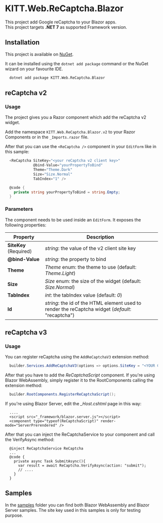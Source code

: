 # KITT.Web.ReCaptcha.Blazor

This project add Google reCaptcha to your Blazor apps.<br/>
This project targets **.NET 7** as supported Framework version.

## Installation

This project is available on [NuGet](https://www.nuget.org/packages/KITT.Web.ReCaptcha.Blazor).

It can be installed using the ```dotnet add package``` command or the NuGet wizard on your favourite IDE.

```bash
  dotnet add package KITT.Web.ReCaptcha.Blazor
```

## reCaptcha v2
### Usage

The project gives you a Razor component which add the reCaptcha v2 widget.

Add the namespace ```KITT.Web.ReCaptcha.Blazor.v2``` to your Razor Components or in the ```_Imports.razor``` file.

After that you can use the ```<ReCaptcha />``` component in your ```EditForm``` like in this sample:

```csharp
  <ReCaptcha SiteKey="<your reCaptcha v2 client key>"
             @bind-Value="yourPropertyToBind"
             Theme="Theme.Dark"
             Size="Size.Normal"
             TabIndex="1" />

  @code {
    private string yourPropertyToBind = string.Empty;
  }
```

### Parameters

The component needs to be used inside an ```EditForm```. It exposes the following properties:

|Property|Description|
|---|---|
|**SiteKey** (Required)|*string*: the value of the v2 client site key|
|**@bind-Value**|*string*: the property to bind|
|**Theme**|*Theme* enum: the theme to use (default: *Theme.Light*)|
|**Size**|*Size* enum: the size of the widget (default: *Size.Normal*)|
|**TabIndex**|*int*: the tabIndex value (default: *0*)|
|**Id**|*string*: the id of the HTML element used to render the reCaptcha widget (*default*: "recaptcha")|

## reCaptcha v3
### Usage

You can register reCaptcha using the ```AddReCaptchaV3``` extension method:
```csharp
  builder.Services.AddReCaptchaV3(options => options.SiteKey = "<YOUR CLIENT SITE KEY VALUE>");
```
After that you have to add the *ReCaptchaScript* component. If you're using Blazor WebAssembly, simply register it to the RootComponents calling the extension method:
```csharp
  builder.RootComponents.RegisterReCaptchaScript();
```

If you're using Blazor Server, edit the *_Host.cshtml* page in this way:
```razor
  ....
  <script src="_framework/blazor.server.js"></script>
  <component type="typeof(ReCaptchaScript)" render-mode="ServerPrerendered" />
```
After that you can inject the ReCaptchaService to your component and call the VerifyAsync method:
```razor
  @inject ReCaptchaService ReCaptcha
  ...
  @code {
    private async Task SubmitAsync(){
      var result = await ReCaptcha.VerifyAsync(action: "submit");
      // ....
    }
  }
```

## Samples

In the [samples](https://github.com/albx/KITT.Web.ReCaptcha/tree/main/samples) folder you can find both Blazor WebAssembly and Blazor Server samples.
The site key used in this samples is only for testing purpose.
